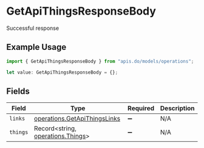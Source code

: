 # GetApiThingsResponseBody

Successful response

## Example Usage

```typescript
import { GetApiThingsResponseBody } from "apis.do/models/operations";

let value: GetApiThingsResponseBody = {};
```

## Fields

| Field                                                                        | Type                                                                         | Required                                                                     | Description                                                                  |
| ---------------------------------------------------------------------------- | ---------------------------------------------------------------------------- | ---------------------------------------------------------------------------- | ---------------------------------------------------------------------------- |
| `links`                                                                      | [operations.GetApiThingsLinks](../../models/operations/getapithingslinks.md) | :heavy_minus_sign:                                                           | N/A                                                                          |
| `things`                                                                     | Record<string, [operations.Things](../../models/operations/things.md)>       | :heavy_minus_sign:                                                           | N/A                                                                          |
